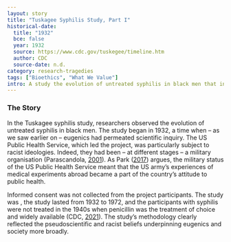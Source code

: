 ```yaml
---
layout: story
title: "Tuskagee Syphilis Study, Part I"
historical-date:
  title: "1932"
  bce: false
  year: 1932
  source: https://www.cdc.gov/tuskegee/timeline.htm
  author: CDC
  source-date: n.d.
category: research-tragedies
tags: ["Bioethics", "What We Value"]
intro: A study the evolution of untreated syphilis in black men that involved deception and was grounded in racism.
---
```

### The Story
In the Tuskagee syphilis study, researchers observed the evolution of untreated syphilis in black men. The study began in 1932, a time when – as we saw earlier on – eugenics had permeated scientific inquiry. The US Public Health Service, which led the project, was particularly subject to racist ideologies. Indeed, they had been – at different stages – a military organisation (Parascandola, [2001](https://lhncbc.nlm.nih.gov/LHC-publications/PDF/pub2001060.pdf)). As Park ([2017](https://doi.org/10.13081/kjmh.2017.26.545)) argues, the military status of the US Public Health Service meant that the US army’s experiences of medical experiments abroad became a part of the country’s attitude to public health.

Informed consent was not collected from the project participants. The study was , the study lasted from 1932 to 1972, and the participants with syphilis were not treated in the 1940s when penicillin was the treatment of choice and widely available (CDC, [2021](https://www.cdc.gov/tuskegee/timeline.htm)). The study’s methodology clearly reflected the pseudoscientific and racist beliefs underpinning eugenics and society more broadly.
